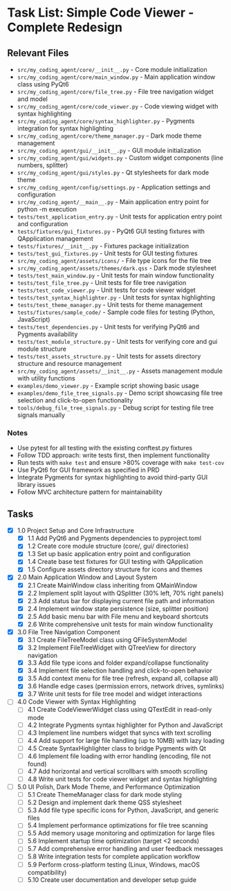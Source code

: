 # Task List: Simple Code Viewer - Complete Redesign

## Relevant Files

- `src/my_coding_agent/core/__init__.py` - Core module initialization
- `src/my_coding_agent/core/main_window.py` - Main application window class using PyQt6
- `src/my_coding_agent/core/file_tree.py` - File tree navigation widget and model
- `src/my_coding_agent/core/code_viewer.py` - Code viewing widget with syntax highlighting
- `src/my_coding_agent/core/syntax_highlighter.py` - Pygments integration for syntax highlighting
- `src/my_coding_agent/core/theme_manager.py` - Dark mode theme management
- `src/my_coding_agent/gui/__init__.py` - GUI module initialization
- `src/my_coding_agent/gui/widgets.py` - Custom widget components (line numbers, splitter)
- `src/my_coding_agent/gui/styles.py` - Qt stylesheets for dark mode theme
- `src/my_coding_agent/config/settings.py` - Application settings and configuration
- `src/my_coding_agent/__main__.py` - Main application entry point for python -m execution
- `tests/test_application_entry.py` - Unit tests for application entry point and configuration
- `tests/fixtures/gui_fixtures.py` - PyQt6 GUI testing fixtures with QApplication management
- `tests/fixtures/__init__.py` - Fixtures package initialization
- `tests/test_gui_fixtures.py` - Unit tests for GUI testing fixtures
- `src/my_coding_agent/assets/icons/` - File type icons for the file tree
- `src/my_coding_agent/assets/themes/dark.qss` - Dark mode stylesheet
- `tests/test_main_window.py` - Unit tests for main window functionality
- `tests/test_file_tree.py` - Unit tests for file tree navigation
- `tests/test_code_viewer.py` - Unit tests for code viewer widget
- `tests/test_syntax_highlighter.py` - Unit tests for syntax highlighting
- `tests/test_theme_manager.py` - Unit tests for theme management
- `tests/fixtures/sample_code/` - Sample code files for testing (Python, JavaScript)
- `tests/test_dependencies.py` - Unit tests for verifying PyQt6 and Pygments availability
- `tests/test_module_structure.py` - Unit tests for verifying core and gui module structure
- `tests/test_assets_structure.py` - Unit tests for assets directory structure and resource management
- `src/my_coding_agent/assets/__init__.py` - Assets management module with utility functions
- `examples/demo_viewer.py` - Example script showing basic usage
- `examples/demo_file_tree_signals.py` - Demo script showcasing file tree selection and click-to-open functionality
- `tools/debug_file_tree_signals.py` - Debug script for testing file tree signals manually

### Notes

- Use pytest for all testing with the existing conftest.py fixtures
- Follow TDD approach: write tests first, then implement functionality
- Run tests with `make test` and ensure >80% coverage with `make test-cov`
- Use PyQt6 for GUI framework as specified in PRD
- Integrate Pygments for syntax highlighting to avoid third-party GUI library issues
- Follow MVC architecture pattern for maintainability

## Tasks

- [x] 1.0 Project Setup and Core Infrastructure
  - [x] 1.1 Add PyQt6 and Pygments dependencies to pyproject.toml
  - [x] 1.2 Create core module structure (core/, gui/ directories)
  - [x] 1.3 Set up basic application entry point and configuration
  - [x] 1.4 Create base test fixtures for GUI testing with QApplication
  - [x] 1.5 Configure assets directory structure for icons and themes

- [x] 2.0 Main Application Window and Layout System
  - [x] 2.1 Create MainWindow class inheriting from QMainWindow
  - [x] 2.2 Implement split layout with QSplitter (30% left, 70% right panels)
  - [x] 2.3 Add status bar for displaying current file path and information
  - [x] 2.4 Implement window state persistence (size, splitter position)
  - [x] 2.5 Add basic menu bar with File menu and keyboard shortcuts
  - [x] 2.6 Write comprehensive unit tests for main window functionality

- [x] 3.0 File Tree Navigation Component
  - [x] 3.1 Create FileTreeModel class using QFileSystemModel
  - [x] 3.2 Implement FileTreeWidget with QTreeView for directory navigation
  - [x] 3.3 Add file type icons and folder expand/collapse functionality
  - [x] 3.4 Implement file selection handling and click-to-open behavior
  - [x] 3.5 Add context menu for file tree (refresh, expand all, collapse all)
  - [x] 3.6 Handle edge cases (permission errors, network drives, symlinks)
  - [x] 3.7 Write unit tests for file tree model and widget interactions

- [ ] 4.0 Code Viewer with Syntax Highlighting
  - [ ] 4.1 Create CodeViewerWidget class using QTextEdit in read-only mode
  - [ ] 4.2 Integrate Pygments syntax highlighter for Python and JavaScript
  - [ ] 4.3 Implement line numbers widget that syncs with text scrolling
  - [ ] 4.4 Add support for large file handling (up to 10MB) with lazy loading
  - [ ] 4.5 Create SyntaxHighlighter class to bridge Pygments with Qt
  - [ ] 4.6 Implement file loading with error handling (encoding, file not found)
  - [ ] 4.7 Add horizontal and vertical scrollbars with smooth scrolling
  - [ ] 4.8 Write unit tests for code viewer widget and syntax highlighting

- [ ] 5.0 UI Polish, Dark Mode Theme, and Performance Optimization
  - [ ] 5.1 Create ThemeManager class for dark mode styling
  - [ ] 5.2 Design and implement dark theme QSS stylesheet
  - [ ] 5.3 Add file type specific icons for Python, JavaScript, and generic files
  - [ ] 5.4 Implement performance optimizations for file tree scanning
  - [ ] 5.5 Add memory usage monitoring and optimization for large files
  - [ ] 5.6 Implement startup time optimization (target <2 seconds)
  - [ ] 5.7 Add comprehensive error handling and user feedback messages
  - [ ] 5.8 Write integration tests for complete application workflow
  - [ ] 5.9 Perform cross-platform testing (Linux, Windows, macOS compatibility)
  - [ ] 5.10 Create user documentation and developer setup guide
